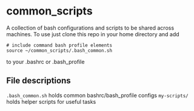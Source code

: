# common_scripts

A collection of bash configurations and scripts to be
shared across machines. To use just clone this repo in your
home directory and add 
```
# include command bash profile elements
source ~/common_scripts/.bash_common.sh
```
to your .bashrc or .bash_profile

## File descriptions
`.bash_common.sh` holds common bashrc/bash_profile configs 
`my-scripts/` holds helper scripts for useful tasks
